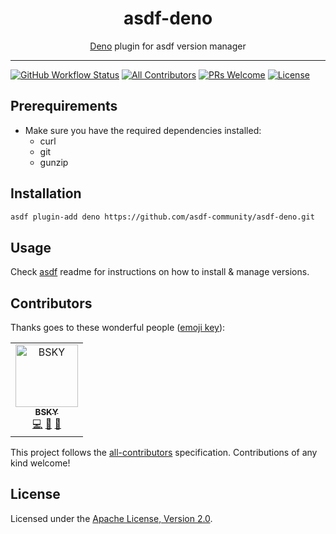 <div align="center">
<h1>asdf-deno</h1>
<span><a href="https://deno.land">Deno</a> plugin for asdf version manager</span>
</div>
<hr />

[![GitHub Workflow Status](https://img.shields.io/github/workflow/status/asdf-community/asdf-deno/Main%20workflow?style=flat-square)](https://github.com/asdf-community/asdf-deno/actions)
[![All Contributors](https://img.shields.io/badge/all_contributors-1-orange.svg?style=flat-square)](#contributors)
[![PRs Welcome](https://img.shields.io/badge/PRs-welcome-brightgreen.svg?style=flat-square)](http://makeapullrequest.com)
[![License](https://img.shields.io/github/license/asdf-community/asdf-deno?style=flat-square&color=brightgreen)](https://github.com/asdf-community/asdf-deno/blob/master/LICENSE)

## Prerequirements

- Make sure you have the required dependencies installed:
  - curl
  - git
  - gunzip

## Installation

```bash
asdf plugin-add deno https://github.com/asdf-community/asdf-deno.git
```

## Usage

Check [asdf](https://github.com/asdf-vm/asdf) readme for instructions on how to
install & manage versions.

## Contributors

Thanks goes to these wonderful people
([emoji key](https://allcontributors.org/docs/en/emoji-key)):

<!-- ALL-CONTRIBUTORS-LIST:START - Do not remove or modify this section -->
<!-- prettier-ignore -->
<table>
  <tr>
    <td align="center"><a href="https://bsky.moe"><img src="https://avatars3.githubusercontent.com/u/38746192?v=4" width="100px;" alt="BSKY"/><br /><sub><b>BSKY</b></sub></a><br /><a href="https://github.com/asdf-community/asdf-deno/commits?author=imbsky" title="Code">💻</a> <a href="https://github.com/asdf-community/asdf-deno/commits?author=imbsky" title="Documentation">📖</a> <a href="#maintenance-imbsky" title="Maintenance">🚧</a></td>
  </tr>
</table>

<!-- ALL-CONTRIBUTORS-LIST:END -->

This project follows the
[all-contributors](https://github.com/all-contributors/all-contributors)
specification. Contributions of any kind welcome!

## License

Licensed under the
[Apache License, Version 2.0](https://www.apache.org/licenses/LICENSE-2.0).
